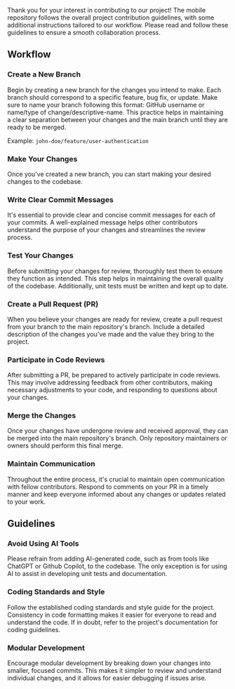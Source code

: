 Thank you for your interest in contributing to our project! The mobile repository follows the overall project contribution guidelines, with some additional instructions tailored to our workflow. Please read and follow these guidelines to ensure a smooth collaboration process.

## Workflow

### Create a New Branch 
Begin by creating a new branch for the changes you intend to make. Each branch should correspond to a specific feature, bug fix, or update. Make sure to name your branch following this format: GitHub username or name/type of change/descriptive-name. This practice helps in maintaining a clear separation between your changes and the main branch until they are ready to be merged.

Example: `john-doe/feature/user-authentication`

### Make Your Changes
Once you've created a new branch, you can start making your desired changes to the codebase.

### Write Clear Commit Messages
It's essential to provide clear and concise commit messages for each of your commits. A well-explained message helps other contributors understand the purpose of your changes and streamlines the review process.

### Test Your Changes
Before submitting your changes for review, thoroughly test them to ensure they function as intended. This step helps in maintaining the overall quality of the codebase. Additionally, unit tests must be written and kept up to date.

### Create a Pull Request (PR)
When you believe your changes are ready for review, create a pull request from your branch to the main repository's branch. Include a detailed description of the changes you've made and the value they bring to the project.

### Participate in Code Reviews
After submitting a PR, be prepared to actively participate in code reviews. This may involve addressing feedback from other contributors, making necessary adjustments to your code, and responding to questions about your changes.

### Merge the Changes
Once your changes have undergone review and received approval, they can be merged into the main repository's branch. Only repository maintainers or owners should perform this final merge.

### Maintain Communication
Throughout the entire process, it's crucial to maintain open communication with fellow contributors. Respond to comments on your PR in a timely manner and keep everyone informed about any changes or updates related to your work.


## Guidelines
### Avoid Using AI Tools
Please refrain from adding AI-generated code, such as from tools like ChatGPT or Github Copilot, to the codebase. The only exception is for using AI to assist in developing unit tests and documentation.

### Coding Standards and Style
Follow the established coding standards and style guide for the project. Consistency in code formatting makes it easier for everyone to read and understand the code. If in doubt, refer to the project's documentation for coding guidelines.

### Modular Development
Encourage modular development by breaking down your changes into smaller, focused commits. This makes it simpler to review and understand individual changes, and it allows for easier debugging if issues arise.
